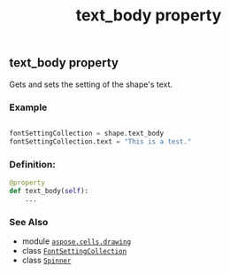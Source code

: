 ﻿---
title: text_body property
second_title: Aspose.Cells for Python via .NET API References
description: 
type: docs
weight: 1010
url: /aspose.cells.drawing/spinner/text_body/
is_root: false
---

## text_body property


Gets and sets the setting of the shape's text.

### Example 


```python

fontSettingCollection = shape.text_body
fontSettingCollection.text = "This is a test."

```
### Definition:
```python
@property
def text_body(self):
    ...
```

### See Also
* module [`aspose.cells.drawing`](../../)
* class [`FontSettingCollection`](/cells/python-net/aspose.cells.drawing.texts/fontsettingcollection)
* class [`Spinner`](/cells/python-net/aspose.cells.drawing/spinner)
